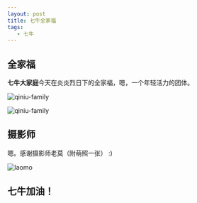 ```yaml
---
layout: post
title: 七牛全家福
tags:
   - 七牛
---
```


## 全家福

**七牛大家庭**今天在炎炎烈日下的全家福，嗯，一个年轻活力的团体。

![qiniu-family](http://cindyawu.qiniudn.com/qiniu-family-1.jpg/blog)

![qiniu-family](http://cindyawu.qiniudn.com/qiniu-family-2.jpg/blog)

## 摄影师

嗯。感谢摄影师老莫（附萌照一张） :)

![laomo](http://cindyawu.qiniudn.com/laomo.jpg/blog)

## 七牛加油！

